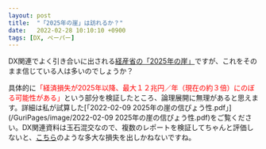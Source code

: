 ```yaml
---
layout: post
title:  "「2025年の崖」は訪れるか？"
date:   2022-02-28 10:10:10 +0900
tags: [DX, ペーパー]
---
```

DX関連でよく引き合いに出される[経産省の「2025年の崖」](https://www.meti.go.jp/shingikai/mono_info_service/digital_transformation/20180907_report.html)ですが、これをそのまま信じている人は多いのでしょうか？ 

具体的に<span style="color: red">「経済損失が2025年以降、最大１２兆円／年（現在の約３倍）にのぼる可能性がある」</span>という部分を検証したところ、論理展開に無理があると思えます。詳細は私が試算した[「2022-02-09 2025年の崖の信ぴょう性.pdf」](/GuriPages/image/2022-02-09 2025年の崖の信ぴょう性.pdf)をご覧ください。DX関連資料は玉石混交なので、複数のレポートを検証してちゃんと評価しないと、[こちら](https://diamond.jp/articles/-/293800)のような多大な損失を出しかねないですね。
